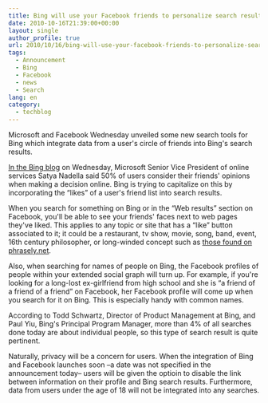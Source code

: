 ```yaml
---
title: Bing will use your Facebook friends to personalize search results
date: 2010-10-16T21:39:00+00:00
layout: single
author_profile: true
url: 2010/10/16/bing-will-use-your-facebook-friends-to-personalize-search-results/
tags:
  - Announcement
  - Bing
  - Facebook
  - news
  - Search
lang: en
category: 
  - techblog
---
```

Microsoft and Facebook Wednesday unveiled some new search tools for Bing which integrate data from a user's circle of friends into Bing's search results.

[In the Bing blog](http://www.bing.com/community/blogs/search/archive/2010/10/13/new-signals-in-search-the-bing-social-layer.aspx) on Wednesday, Microsoft Senior Vice President of online services Satya Nadella said 50% of users consider their friends' opinions when making a decision online. Bing is trying to capitalize on this by incorporating the “likes” of a user's friend list into search results.

When you search for something on Bing or in the “Web results” section on Facebook, you'll be able to see your friends' faces next to web pages they've liked. This applies to any topic or site that has a “like” button associated to it; it could be a restaurant, tv show, movie, song, band, event, 16th century philosopher, or long-winded concept such as [those found on phrasely.net](http://www.phrasely.net/).

Also, when searching for names of people on Bing, the Facebook profiles of people within your extended social graph will turn up. For example, if you're looking for a long-lost ex-girlfriend from high school and she is “a friend of a friend of a friend” on Facebook, her Facebook profile will come up when you search for it on Bing. This is especially handy with common names.

According to Todd Schwartz, Director of Product Management at Bing, and Paul Yiu, Bing's Principal Program Manager, more than 4% of all searches done today are about individual people, so this type of search result is quite pertinent.

Naturally, privacy will be a concern for users. When the integration of Bing and Facebook launches soon –a date was not specified in the announcement today– users will be given the optioin to disable the link between information on their profile and Bing search results. Furthermore, data from users under the age of 18 will not be integrated into any searches.